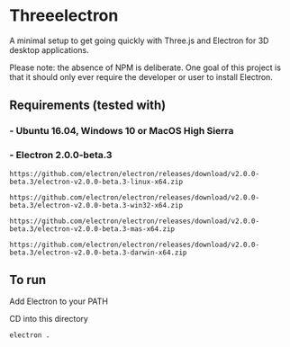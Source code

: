 # Threeelectron

A minimal setup to get going quickly with Three.js and Electron for 3D desktop applications.

Please note: the absence of NPM is deliberate.  One goal of this project is that it should only ever require the developer or user to install Electron.

## Requirements (tested with)

### - Ubuntu 16.04, Windows 10 or MacOS High Sierra

### - Electron 2.0.0-beta.3
    https://github.com/electron/electron/releases/download/v2.0.0-beta.3/electron-v2.0.0-beta.3-linux-x64.zip

    https://github.com/electron/electron/releases/download/v2.0.0-beta.3/electron-v2.0.0-beta.3-win32-x64.zip
    
    https://github.com/electron/electron/releases/download/v2.0.0-beta.3/electron-v2.0.0-beta.3-mas-x64.zip

    https://github.com/electron/electron/releases/download/v2.0.0-beta.3/electron-v2.0.0-beta.3-darwin-x64.zip


## To run

Add Electron to your PATH

CD into this directory

    electron .